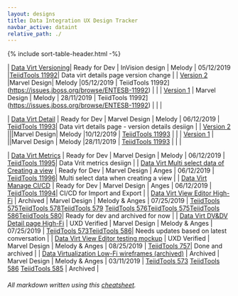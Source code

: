 ```yaml
---
layout: designs
title: Data Integration UX Design Tracker
navbar_active: dataint
relative_path: ./
---
```


{% include sort-table-header.html -%}

| [Data Virt Versioning](https://docs.google.com/spreadsheets/d/1_sv9mFM8v1KqK3E9IquPzPhuo0ET7fT3sMlgaqmfBM0/edit?usp=sharing)| Ready for Dev  | InVision design | Melody | 05/12/2019  |[TeiidTools 11992](https://issues.jboss.org/browse/ENTESB-11992)| Data virt details page version change |
| [Version 2](https://docs.google.com/spreadsheets/d/1_sv9mFM8v1KqK3E9IquPzPhuo0ET7fT3sMlgaqmfBM0/edit?usp=sharing) |Marvel Design| Melody |05/12/2019 | TeiidTools 11992](https://issues.jboss.org/browse/ENTESB-11992) |  |
| [Version 1](https://docs.google.com/spreadsheets/d/1_sv9mFM8v1KqK3E9IquPzPhuo0ET7fT3sMlgaqmfBM0/edit?usp=sharing) | Marvel Design | Melody | 28/11/2019 | TeiidTools 11992](https://issues.jboss.org/browse/ENTESB-11992) |  | |

| [Data Virt Detail](https://docs.google.com/spreadsheets/d/1_sv9mFM8v1KqK3E9IquPzPhuo0ET7fT3sMlgaqmfBM0/edit?usp=sharing) | Ready for Dev | Marvel Design | Melody | 06/12/2019  | [TeiidTools 11993](https://issues.jboss.org/browse/ENTESB-11993)| Data virt details page - version details desiign |
| [Version 2](https://docs.google.com/spreadsheets/d/1_sv9mFM8v1KqK3E9IquPzPhuo0ET7fT3sMlgaqmfBM0/edit?usp=sharing) |||Marvel Design| Melody |10/12/2019 | [TeiidTools 11993](https://issues.jboss.org/browse/ENTESB-11993) |  |
| [Version 1](https://docs.google.com/spreadsheets/d/1_sv9mFM8v1KqK3E9IquPzPhuo0ET7fT3sMlgaqmfBM0/edit?usp=sharing) | ||Marvel Design | Melody |28/11/2019 | [TeiidTools 11993](https://issues.jboss.org/browse/ENTESB-11993) |  | |

| [Data Virt Metrics](https://docs.google.com/spreadsheets/d/1_sv9mFM8v1KqK3E9IquPzPhuo0ET7fT3sMlgaqmfBM0/edit?usp=sharing) | Ready for Dev | Marvel Design | Melody | 06/12/2019 | [TeiidTools 11995](https://issues.jboss.org/browse/ENTESB-11995)| Data Vrit metrics desiign |
| [Data Virt Multi select data of Creating a view](https://docs.google.com/spreadsheets/d/1_sv9mFM8v1KqK3E9IquPzPhuo0ET7fT3sMlgaqmfBM0/edit?usp=sharing) | Ready for Dev | Marvel Design | Anges | 06/12/2019  | [TeiidTools 11996](https://issues.jboss.org/browse/ENTESB-11996)| Multi select data when creating a view |
| [Data Virt Manage CI/CD](https://docs.google.com/spreadsheets/d/1_sv9mFM8v1KqK3E9IquPzPhuo0ET7fT3sMlgaqmfBM0/edit?usp=sharing) | Ready for Dev | Marvel Design | Anges | 06/12/2019  | [TeiidTools 11994](https://issues.jboss.org/browse/ENTESB-11994)| CI/CD for Import and Export |
| [Data Virt View Editor High-Fi](https://docs.google.com/spreadsheets/d/1_sv9mFM8v1KqK3E9IquPzPhuo0ET7fT3sMlgaqmfBM0/edit?usp=sharing) | Archived | Marvel Design | Melody & Anges | 07/25/2019  | [TeiidTools 575](https://issues.jboss.org/browse/TEIIDTOOLS-585)[TeiidTools 578](https://issues.jboss.org/browse/TEIIDTOOLS-578)[TeiidTools 579](https://issues.jboss.org/browse/TEIIDTOOLS-579) [TeiidTools 576](https://issues.jboss.org/browse/TEIIDTOOLS-576)[TeiidTools 575](https://issues.jboss.org/browse/TEIIDTOOLS-575)[TeiidTools 586](https://issues.jboss.org/browse/TEIIDTOOLS-586)[TeiidTools 580](https://issues.jboss.org/browse/TEIIDTOOLS-580)| Ready for dev and archived for now |
| [Data Virt DV&DV Detail page High-Fi](https://docs.google.com/spreadsheets/d/1_sv9mFM8v1KqK3E9IquPzPhuo0ET7fT3sMlgaqmfBM0/edit?usp=sharing) | UXD Verified | Marvel Design | Melody & Anges | 07/25/2019  | [TeiidTools 573](https://issues.jboss.org/browse/TEIIDTOOLS-573)[TeiidTools 586](https://issues.jboss.org/browse/TEIIDTOOLS-586)| Needs updates based on latest conversation |
| [Data Virt View Editor testing mockup](https://docs.google.com/spreadsheets/d/1_sv9mFM8v1KqK3E9IquPzPhuo0ET7fT3sMlgaqmfBM0/edit?usp=sharing) | UXD Verified | Marvel Design | Melody & Anges | 08/25/2019  | [TeiidTools 757](https://issues.jboss.org/browse/TEIIDTOOLS-757)| Done and archived |
| [Data Virtualization Low-Fi wireframes (archived)](https://docs.google.com/spreadsheets/d/1_sv9mFM8v1KqK3E9IquPzPhuo0ET7fT3sMlgaqmfBM0/edit?usp=sharing) | Archived | Marvel Design | Melody & Anges | 03/11/2019  | [TeiidTools 573](https://issues.jboss.org/browse/TEIIDTOOLS-573) [TeiidTools 586](https://issues.jboss.org/browse/TEIIDTOOLS-586) [TeiidTools 585](https://issues.jboss.org/browse/TEIIDTOOLS-585) | Archived |



###### All markdown written using this [cheatsheet](https://github.com/adam-p/markdown-here/wiki/Markdown-Cheatsheet).
